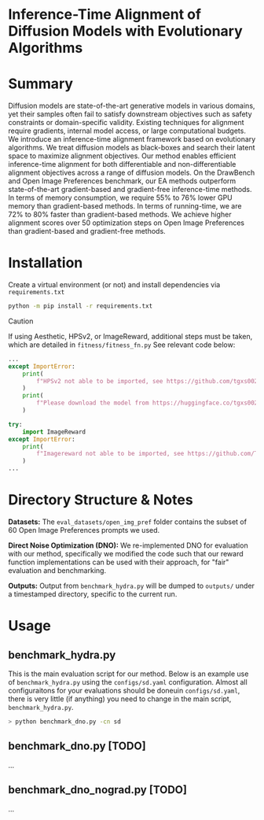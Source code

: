 # Inference-Time Alignment of Diffusion Models with Evolutionary Algorithms


<!-- Brief Summary -->
# Summary
Diffusion models are state-of-the-art generative models in various domains, yet their samples often fail to satisfy downstream objectives such as safety constraints or domain-specific validity. Existing techniques for alignment require gradients, internal model access, or large computational budgets. We introduce an inference-time alignment framework based on evolutionary algorithms. We treat diffusion models as black-boxes and search their latent space to maximize alignment objectives. Our method enables efficient inference-time alignment for both differentiable and non-differentiable alignment objectives across a range of diffusion models. On the DrawBench and Open Image Preferences benchmark, our EA methods outperform state-of-the-art gradient-based and gradient-free inference-time methods. In terms of memory consumption, we require 55% to 76% lower GPU memory than gradient-based methods. In terms of running-time, we are 72% to 80% faster than gradient-based methods. We achieve higher alignment scores over 50 optimization steps on Open Image Preferences than gradient-based and gradient-free methods.

<!-- Installation Guide -->
# Installation 
Create a virtual environment (or not) and install dependencies via `requirements.txt`
```bash
python -m pip install -r requirements.txt
```
> [!CAUTION] 
> If using Aesthetic, HPSv2, or ImageReward, additional steps must be taken, which are detailed in `fitness/fitness_fn.py`
> See relevant code below:
```python
...
except ImportError:
    print(
        f"HPSv2 not able to be imported, see https://github.com/tgxs002/HPSv2?tab=readme-ov-file#image-comparison for install"
    )
    print(
        f"Please download the model from https://huggingface.co/tgxs002/HPSv2 and place it in the cache_dir/"
    )

try:
    import ImageReward
except ImportError:
    print(
        f"Imagereward not able to be imported, see https://github.com/THUDM/ImageReward/tree/main for install"
    )
...
```

# Directory Structure & Notes
**Datasets:** The `eval_datasets/open_img_pref` folder contains the subset of 60 Open Image Preferences prompts we used.

**Direct Noise Optimization (DNO):** We re-implemented DNO for evaluation with our method, specifically we modified the code such that our reward function implementations can be used with their approach, for "fair" evaluation and benchmarking.

**Outputs:** Output from `benchmark_hydra.py` will be dumped to `outputs/` under a timestamped directory, specific to the current run.

<!-- Usage Guide -->
# Usage
## benchmark_hydra.py
This is the main evaluation script for our method.
Below is an example use of `benchmark_hydra.py` using the `configs/sd.yaml` configuration.
Almost all configuraitons for your evaluations should be doneuin `configs/sd.yaml`, there is very little (if anything) you need to change in the main script, `benchmark_hydra.py`.

```bash
> python benchmark_dno.py -cn sd
```

## benchmark_dno.py [TODO]
...

## benchmark_dno_nograd.py [TODO]
...
